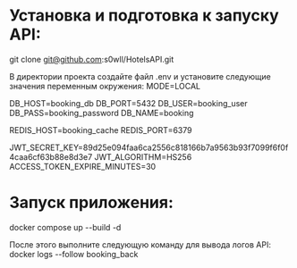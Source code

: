# Установка и подготовка к запуску API:
git clone git@github.com:s0wll/HotelsAPI.git

В директории проекта создайте файл .env и установите следующие значения переменным окружения:
MODE=LOCAL

DB_HOST=booking_db
DB_PORT=5432
DB_USER=booking_user
DB_PASS=booking_password
DB_NAME=booking

REDIS_HOST=booking_cache
REDIS_PORT=6379

JWT_SECRET_KEY=89d25e094faa6ca2556c818166b7a9563b93f7099f6f0f4caa6cf63b88e8d3e7
JWT_ALGORITHM=HS256
ACCESS_TOKEN_EXPIRE_MINUTES=30

# Запуск приложения:
docker compose up --build -d

После этого выполните следующую команду для вывода логов API:
docker logs --follow booking_back